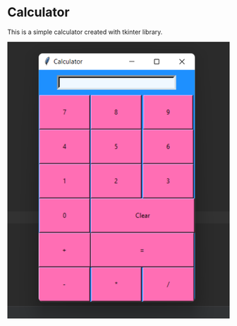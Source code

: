 # Calculator
 This is a simple calculator created with tkinter library.

![alt text](https://github.com/GalkaKG/Calculator/blob/main/%D0%BC%D0%BE%D1%8F%D1%82%20%D0%BA%D0%B0%D0%BB%D0%BA%D1%83%D0%BB%D0%B0%D1%82%D0%BE%D1%80.png)
